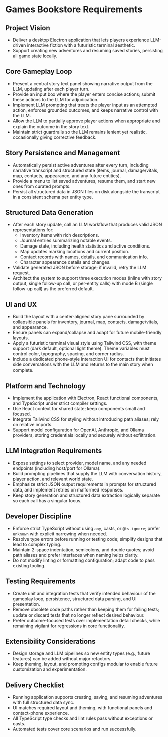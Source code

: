 # Games Bookstore Requirements

## Project Vision
- Deliver a desktop Electron application that lets players experience LLM-driven interactive fiction with a futuristic terminal aesthetic.
- Support creating new adventures and resuming saved stories, persisting all game state locally.

## Core Gameplay Loop
- Present a central story text panel showing narrative output from the LLM, updating after each player turn.
- Provide an input box where the player enters concise actions; submit these actions to the LLM for adjudication.
- Implement LLM prompting that treats the player input as an attempted action, enforces grounded outcomes, and keeps narrative control with the LLM.
- Allow the LLM to partially approve player actions when appropriate and explain the outcome in the story text.
- Maintain strict guardrails so the LLM remains lenient yet realistic, occasionally giving corrective feedback.

## Story Persistence and Management
- Automatically persist active adventures after every turn, including narrative transcript and structured state (items, journal, damage/vitals, map, contacts, appearance, and any future entities).
- Provide a menu to list saved adventures, resume them, and start new ones from curated prompts.
- Persist all structured data in JSON files on disk alongside the transcript in a consistent schema per entity type.

## Structured Data Generation
- After each story update, call an LLM workflow that produces valid JSON representations for:
  - Inventory items with rich descriptions.
  - Journal entries summarizing notable events.
  - Damage state, including health statistics and active conditions.
  - Map updates marking locations and current position.
  - Contact records with names, details, and communication info.
  - Character appearance details and changes.
- Validate generated JSON before storage; if invalid, retry the LLM request.
- Architect the system to support three execution modes (inline with story output, single follow-up call, or per-entity calls) with mode B (single follow-up call) as the preferred default.

## UI and UX
- Build the layout with a center-aligned story pane surrounded by collapsible panels for inventory, journal, map, contacts, damage/vitals, and appearance.
- Ensure panels can expand/collapse and adapt for future mobile-friendly layouts.
- Apply a futuristic terminal visual style using Tailwind CSS, with theme support (dark default, optional light theme). Theme variables must control color, typography, spacing, and corner radius.
- Include a dedicated phone-style interaction UI for contacts that initiates side conversations with the LLM and returns to the main story when complete.

## Platform and Technology
- Implement the application with Electron, React functional components, and TypeScript under strict compiler settings.
- Use React context for shared state; keep components small and focused.
- Integrate Tailwind CSS for styling without introducing path aliases; rely on relative imports.
- Support model configuration for OpenAI, Anthropic, and Ollama providers, storing credentials locally and securely without exfiltration.

## LLM Integration Requirements
- Expose settings to select provider, model name, and any needed endpoints (including host/port for Ollama).
- Build prompting pipelines that supply the LLM with conversation history, player action, and relevant world state.
- Emphasize strict JSON output requirements in prompts for structured data, and implement retries on malformed responses.
- Keep story generation and structured data extraction logically separate so each call has a singular focus.

## Developer Discipline
- Enforce strict TypeScript without using `any`, casts, or `@ts-ignore`; prefer `unknown` with explicit narrowing when needed.
- Resolve type errors before running or testing code; simplify designs that lead to complex typing.
- Maintain 2-space indentation, semicolons, and double quotes; avoid path aliases and prefer interfaces when naming helps clarity.
- Do not modify linting or formatting configuration; adapt code to pass existing tooling.

## Testing Requirements
- Create unit and integration tests that verify intended behaviour of the gameplay loop, persistence, structured data parsing, and UI presentation.
- Remove obsolete code paths rather than keeping them for failing tests; update or discard tests that no longer reflect desired behaviour.
- Prefer outcome-focused tests over implementation detail checks, while remaining vigilant for regressions in core functionality.

## Extensibility Considerations
- Design storage and LLM pipelines so new entity types (e.g., future features) can be added without major refactors.
- Keep theming, layout, and prompting configs modular to enable future customization and experimentation.

## Delivery Checklist
- Running application supports creating, saving, and resuming adventures with full structured data sync.
- UI matches required layout and theming, with functional panels and contact-phone experience.
- All TypeScript type checks and lint rules pass without exceptions or casts.
- Automated tests cover core scenarios and run successfully.

